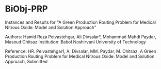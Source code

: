 # BiObj-PRP
Instances and Results for "A Green Production Routing Problem for Medical Nitrous Oxide: Model and Solution Approach"

Authors: Hamid Reza Peivastehgar, Ali Divsalar*, Mohammad Mahdi Paydar, Masoud Chitsaz
Institution: Babol Noshirvani University of Technology

Reference: HR. Peivastehgar1, A. Divsalar, MM. Paydar, M. Chitsaz, A Green Production Routing Problem for Medical Nitrous Oxide: Model and Solution Approach, Submitted
